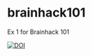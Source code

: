 # brainhack101
Ex 1 for Brainhack 101


[![DOI](https://zenodo.org/badge/101721899.svg)](https://zenodo.org/badge/latestdoi/101721899)
